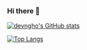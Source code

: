 ### Hi there 👋

[![devngho's GitHub stats](https://github-readme-stats.vercel.app/api?username=devngho)](https://github.com/anuraghazra/github-readme-stats)

[![Top Langs](https://github-readme-stats.vercel.app/api/top-langs/?username=devngho&langs_count=8)](https://github.com/anuraghazra/github-readme-stats)
